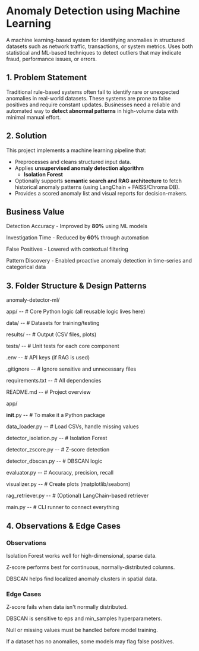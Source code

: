 #  Anomaly Detection using Machine Learning

A machine learning-based system for identifying anomalies in structured datasets such as network traffic, transactions, or system metrics. Uses both statistical and ML-based techniques to detect outliers that may indicate fraud, performance issues, or errors.



##  1. Problem Statement

Traditional rule-based systems often fail to identify rare or unexpected anomalies in real-world datasets. These systems are prone to false positives and require constant updates. Businesses need a reliable and automated way to **detect abnormal patterns** in high-volume data with minimal manual effort.



##  2. Solution

This project implements a machine learning pipeline that:

- Preprocesses and cleans structured input data.
- Applies **unsupervised anomaly detection algorithm** 
  - **Isolation Forest**
- Optionally supports **semantic search and RAG architecture** to fetch historical anomaly patterns (using LangChain + FAISS/Chroma DB).
- Provides a scored anomaly list and visual reports for decision-makers.



##  Business Value

Detection Accuracy - Improved by **80%** using ML models

Investigation Time - Reduced by **60%** through automation

False Positives - Lowered with contextual filtering

Pattern Discovery - Enabled proactive anomaly detection in time-series and categorical data 



## 3. Folder Structure & Design Patterns
anomaly-detector-ml/

app/        --          # Core Python logic (all reusable logic lives here)

data/        --         # Datasets for training/testing

results/      --        # Output (CSV files, plots)

tests/        --        # Unit tests for each core component

.env           --       # API keys (if RAG is used)

.gitignore      --      # Ignore sensitive and unnecessary files

requirements.txt   --   # All dependencies

README.md      --       # Project overview


app/

 __init__.py           --        # To make it a Python package

data_loader.py         --        # Load CSVs, handle missing values

detector_isolation.py     --     # Isolation Forest

detector_zscore.py       --      # Z-score detection

detector_dbscan.py       --      # DBSCAN logic

evaluator.py          --         # Accuracy, precision, recall

visualizer.py         --         # Create plots (matplotlib/seaborn)

rag_retriever.py      --         # (Optional) LangChain-based retriever

main.py          --              # CLI runner to connect everything



##  4. Observations & Edge Cases
### Observations
Isolation Forest works well for high-dimensional, sparse data.

Z-score performs best for continuous, normally-distributed columns.

DBSCAN helps find localized anomaly clusters in spatial data.

### Edge Cases
Z-score fails when data isn't normally distributed.

DBSCAN is sensitive to eps and min_samples hyperparameters.

Null or missing values must be handled before model training.

If a dataset has no anomalies, some models may flag false positives.


